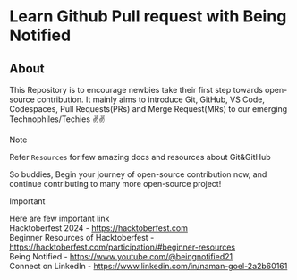 # Learn Github Pull request with Being Notified

## About
This Repository is to encourage newbies take their first step towards open-source contribution. It mainly aims to introduce Git, GitHub, VS Code, Codespaces, Pull Requests(PRs) and Merge Request(MRs) to our emerging Technophiles/Techies ✌️✌️

>[!NOTE]
> Refer `Resources` for few amazing docs and resources about Git&GitHub

So buddies, Begin your journey of open-source contribution now, and continue contributing to many more open-source project!


>[!IMPORTANT]
>Here are few important link <br>
> Hacktoberfest 2024 - https://hacktoberfest.com <br>
> Beginner Resources of Hacktoberfest - https://hacktoberfest.com/participation/#beginner-resources<br>
> Being Notified - https://www.youtube.com/@beingnotified21 <br>
> Connect on LinkedIn - https://www.linkedin.com/in/naman-goel-2a2b60161
